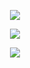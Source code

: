 <p align="center"><img src="https://imgur.com/SSqlnTP.png"/></p>
<p align="center">
  <img src="https://imgur.com/WjmNmWZ.png"/>
</p>

<p align="center"><img src="https://imgur.com/SSqlnTP.png"/></p>
